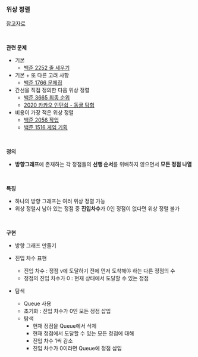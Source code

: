### 위상 정렬

[참고자료](https://gmlwjd9405.github.io/2018/08/27/algorithm-topological-sort.html)

<br>

**관련 문제**

- 기본 
  - [백준 2252 줄 세우기](./문제풀이/백준_2252_줄_세우기.md)
- 기본 + 또 다른 고려 사항
  - [백준 1766 문제집](./문제풀이/백준_1766_문제집.md)
- 간선을 직접 정의한 다음 위상 정렬
  - [백준 3665 최종 순위](./문제풀이/백준_3665_최종_순위.md)
  - [2020 카카오 인턴쉽 - 동굴 탐험](./문제풀이/2020_카카오_인턴쉽-동굴_탐험.md)
- 비용이 가장 적은 위상 정렬
  - [백준 2056 작업](./문제풀이/백준_2056_작업.md)
  - [백준 1516 게임 기획](./문제풀이/백준_1516_게임_기획.md)

<br>

**정의**

- **방향그래프**에 존재하는 각 정점들의 **선행 순서**를 위배하지 않으면서 **모든 정점 나열**

<br>

**특징**

- 하나의 방향 그래프는 여러 위상 정렬 가능
- 위상 정렬시 남아 있는 정점 중 **진입차수**가 0인 정점이 없다면 위상 정렬 불가

<br>

**구현**

- 방향 그래프 만들기
- 진입 차수 표현
  - 진입 차수 :  정점 v에 도달하기 전에 먼저 도착해야 하는 다른 정점의 수
  - 정점의 진입 차수가 0 : 현재 상태에서 도달할 수 있는 정점 

- 탐색
  - Queue 사용
  - 초기화 : 진입 차수가 0인 모든 정점 삽입
  - 탐색
    - 현재 정점을 Queue에서 삭제
    - 현재 정점에서 도달할 수 있는 모든 정점에 대해
    - 진입 차수 1씩 감소
    - 진입 차수가 0이라면 Queue에 정점 삽입

<br>

